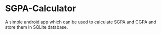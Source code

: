 # SGPA-Calculator
A simple android app which can be used to calculate SGPA and CGPA and store them in SQLite database. 